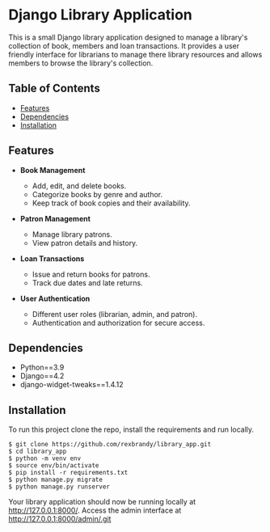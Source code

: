 # Django Library Application

This is a small Django library application designed to manage a library's collection of book, members and loan transactions.
It provides a user friendly interface for librarians to manage there library resources and allows members to browse the library's collection.

## Table of Contents

- [Features](#features)
- [Dependencies](#dependencies)
- [Installation](#installation)

## Features

- **Book Management**
    - Add, edit, and delete books.
    - Categorize books by genre and author.
    - Keep track of book copies and their availability.

- **Patron Management**
    - Manage library patrons.
    - View patron details and history.

- **Loan Transactions**
    - Issue and return books for patrons.
    - Track due dates and late returns.

- **User Authentication**
    - Different user roles (librarian, admin, and patron).
    - Authentication and authorization for secure access.

## Dependencies

- Python==3.9
- Django==4.2
- django-widget-tweaks==1.4.12


## Installation

To run this project clone the repo, install the requirements and run locally.
```shell
$ git clone https://github.com/rexbrandy/library_app.git
$ cd library_app
$ python -m venv env
$ source env/bin/activate
$ pip install -r requirements.txt
$ python manage.py migrate
$ python manage.py runserver
```
Your library application should now be running locally at http://127.0.0.1:8000/. Access the admin interface at http://127.0.0.1:8000/admin/.git 